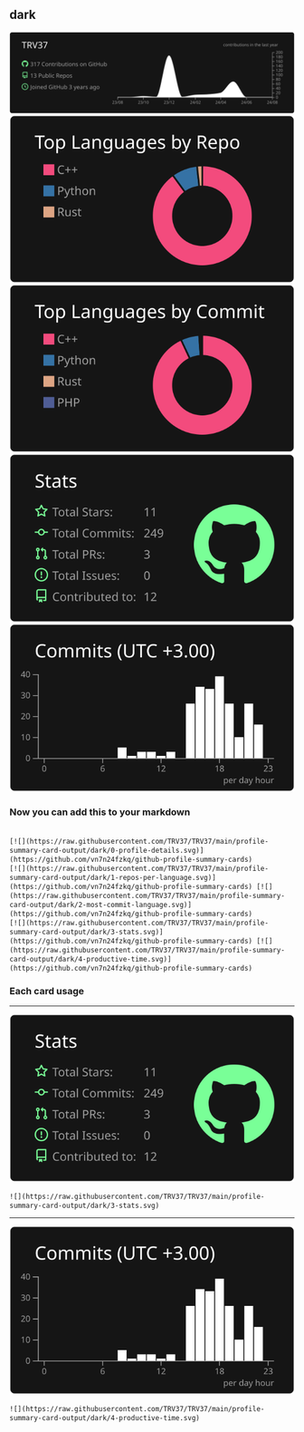 ## dark

[![](./0-profile-details.svg)](https://github.com/vn7n24fzkq/github-profile-summary-cards)
[![](./1-repos-per-language.svg)](https://github.com/vn7n24fzkq/github-profile-summary-cards) [![](./2-most-commit-language.svg)](https://github.com/vn7n24fzkq/github-profile-summary-cards)
[![](./3-stats.svg)](https://github.com/vn7n24fzkq/github-profile-summary-cards) [![](./4-productive-time.svg)](https://github.com/vn7n24fzkq/github-profile-summary-cards)
### Now you can add this to your markdown
```

[![](https://raw.githubusercontent.com/TRV37/TRV37/main/profile-summary-card-output/dark/0-profile-details.svg)](https://github.com/vn7n24fzkq/github-profile-summary-cards)
[![](https://raw.githubusercontent.com/TRV37/TRV37/main/profile-summary-card-output/dark/1-repos-per-language.svg)](https://github.com/vn7n24fzkq/github-profile-summary-cards) [![](https://raw.githubusercontent.com/TRV37/TRV37/main/profile-summary-card-output/dark/2-most-commit-language.svg)](https://github.com/vn7n24fzkq/github-profile-summary-cards)
[![](https://raw.githubusercontent.com/TRV37/TRV37/main/profile-summary-card-output/dark/3-stats.svg)](https://github.com/vn7n24fzkq/github-profile-summary-cards) [![](https://raw.githubusercontent.com/TRV37/TRV37/main/profile-summary-card-output/dark/4-productive-time.svg)](https://github.com/vn7n24fzkq/github-profile-summary-cards)

```

### Each card usage
---

![](./3-stats.svg)

```
![](https://raw.githubusercontent.com/TRV37/TRV37/main/profile-summary-card-output/dark/3-stats.svg)
```

    

---

![](./4-productive-time.svg)

```
![](https://raw.githubusercontent.com/TRV37/TRV37/main/profile-summary-card-output/dark/4-productive-time.svg)
```

    
